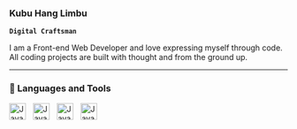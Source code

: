 ### Kubu Hang Limbu 

**`Digital Craftsman`**

I am a Front-end Web Developer and love expressing myself through code. All coding projects are built with thought and from the ground up. 

---
### 🧰 Languages and Tools 

<img align="left" alt="Javascript" width="30px" style="padding-right:10px;" src="https://cdn.jsdelivr.net/gh/devicons/devicon/icons/javascript/javascript-original.svg" />
<img align="left" alt="Javascript" width="30px" style="padding-right:10px;" src="https://cdn.jsdelivr.net/gh/devicons/devicon/icons/html5/html5-original.svg" />
<img align="left" alt="Javascript" width="30px" style="padding-right:10px;" src="https://cdn.jsdelivr.net/gh/devicons/devicon/icons/css3/css3-original.svg" />
<img align="left" alt="Javascript" width="30px" style="padding-right:10px;"  src="https://cdn.jsdelivr.net/gh/devicons/devicon/icons/codepen/codepen-plain.svg" />

#
